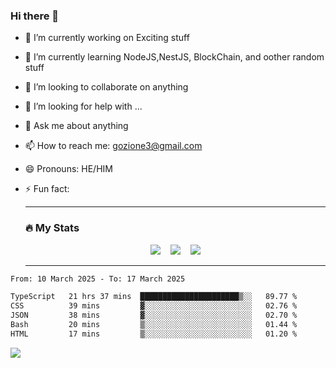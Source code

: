 ### Hi there 👋

<!--
**charlieScript/charlieScript** is a ✨ _special_ ✨ repository because its `README.md` (this file) appears on your GitHub profile.

Here are some ideas to get you started: -->

- 🔭 I’m currently working on Exciting stuff
- 🌱 I’m currently learning NodeJS,NestJS, BlockChain, and oother random stuff
- 👯 I’m looking to collaborate on anything
- 🤔 I’m looking for help with ...
- 💬 Ask me about anything
- 📫 How to reach me: gozione3@gmail.com
- 😄 Pronouns: HE/HIM
- ⚡ Fun fact:


  ---

  ### :fire: My Stats

  <div id="stats" align="center">
  <img src="http://github-readme-streak-stats.herokuapp.com?user=charlieScript&theme=dark&date_format=M%20j%5B%2C%20Y%5D" />&nbsp;&nbsp;&nbsp;
  <img src="https://github-readme-stats.vercel.app/api/top-langs/?username=charlieScript&layout=compact&theme=vision-friendly-dark"/>&nbsp;&nbsp;&nbsp;
  <img src="https://github-readme-stats.vercel.app/api?username=charlieScript&show_icons=true&theme=radical"/>
  </div>

  ---



<!--START_SECTION:waka-->

```txt
From: 10 March 2025 - To: 17 March 2025

TypeScript   21 hrs 37 mins  ██████████████████████▒░░   89.77 %
CSS          39 mins         ▓░░░░░░░░░░░░░░░░░░░░░░░░   02.76 %
JSON         38 mins         ▓░░░░░░░░░░░░░░░░░░░░░░░░   02.70 %
Bash         20 mins         ▒░░░░░░░░░░░░░░░░░░░░░░░░   01.44 %
HTML         17 mins         ▒░░░░░░░░░░░░░░░░░░░░░░░░   01.20 %
```

<!--END_SECTION:waka-->
![](https://komarev.com/ghpvc/?username=charlieScript)
